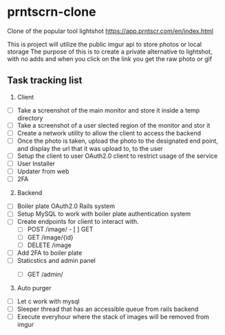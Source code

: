 # prntscrn-clone
Clone of the popular tool lightshot https://app.prntscr.com/en/index.html

This is project will utilize the public imgur api to store photos or local storage
The purpose of this is to create a private alternative to lightshot, with no adds and when you click on the link you get the raw photo or gif

## Task tracking list
1. Client
- [ ] Take a screenshot of the main monitor and store it inside a temp directory
- [ ] Take a screenshot of a user slected region of the monitor and stor it
- [ ] Create a network utility to allow the client to access the backend
- [ ] Once the photo is taken, upload the photo to the designated end point, and display the url that it was upload to, to the user
- [ ] Setup the client to user OAuth2.0 client to restrict usage of the service
- [ ] User Installer
- [ ] Updater from web
- [ ] 2FA

2. Backend
- [ ] Boiler plate OAuth2.0 Rails system
- [ ] Setup MySQL to work with boiler plate authentication system
- [ ] Create endpoints for client to interact with.
  - [ ] POST /image/
        - [ ] GET
  - [ ] GET /image/{id}
  - [ ] DELETE /image
- [ ] Add 2FA to boiler plate
- [ ] Staticstics and admin panel
  - [ ] GET /admin/


3. Auto purger
- [ ] Let c work with mysql
- [ ] Sleeper thread that has an accessible queue from rails backend
- [ ] Execute everyhour where the stack of images will be removed from imgur
